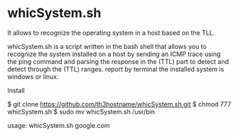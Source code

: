 # whicSystem.sh
It allows to recognize the operating system in a host based on the TLL.

whicSystem.sh is a script written in the bash shell that allows you to recognize the system installed on a host by sending an ICMP trace using the ping 
command and parsing the response in the (TTL) part to detect and detect through the (TTL) ranges. report by terminal the installed system is windows 
or linux.

Install  

$ git  clone  https://github.com/th3hostname/whicSystem.sh.git
$ chmod  777  whicSystem.sh
$ sudo mv  whicSystem.sh  /usr/bin 

usage:  whicSystem.sh  google.com  
